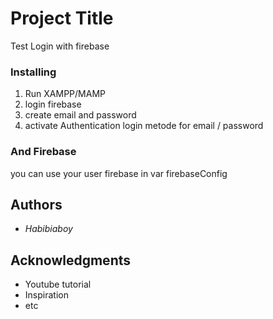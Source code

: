 # Project Title

Test Login with firebase


### Installing

1. Run XAMPP/MAMP
2. login firebase
3. create email and password
4. activate Authentication login metode for email / password



### And Firebase

you can use your user firebase in var firebaseConfig


## Authors

* *Habibiaboy* 


## Acknowledgments

* Youtube tutorial
* Inspiration
* etc


